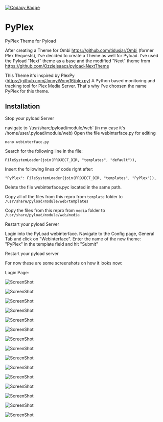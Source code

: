[![Codacy Badge](https://api.codacy.com/project/badge/Grade/b33743975ac9430aae4da10aa107c8a7)](https://www.codacy.com/app/xunil75/PyPlex?utm_source=github.com&amp;utm_medium=referral&amp;utm_content=xunil75/PyPlex&amp;utm_campaign=Badge_Grade)

# PyPlex
PyPlex Theme for Pyload

After creating a Theme for Ombi https://github.com/tidusjar/Ombi (former Plex Requests), I've decided to create a Theme as well for Pyload. I've used the Pyload "Next" theme as a base and the modified "Next" theme from https://github.com/OzzieIsaacs/pyload-NextTheme

This Theme it's inspired by PlexPy (https://github.com/JonnyWong16/plexpy) A Python based monitoring and tracking tool for Plex Media Server. That's why I've choosen the name PyPlex for this theme.

## Installation

Stop your pyload Server

navigate to '/usr/share/pyload/module/web' (in my case it's /home/user/.pyload/module/web)
Open the file webinterface.py for editing

`nano webinterface.py`

Search for the following line in the file:

`FileSystemLoader(join(PROJECT_DIR, "templates", "default")),`

Insert the following lines of code right after:

`"PyPlex": FileSystemLoader(join(PROJECT_DIR, "templates", "PyPlex")),`

Delete the file webinterface.pyc located in the same path.
 
Copy all of the files from this repro from `template` folder to `/usr/share/pyload/module/web/templates` 

Copy the files from this repro from `media` folder to `/usr/share/pyload/module/web/media`

Restart your pyload Server

Login into the PyLoad webinterface. Navigate to the Config page, General Tab and click on "Webinterface". Enter the name of the new theme: "PyPlex" in the template field and hit "Submit"

Restart your pyload server

For now these are some screenshots on how it looks now:

Login Page:

![ScreenShot](https://github.com/xunil75/PyPlex/blob/master/Screenshots/Login.jpg)

![ScreenShot](https://github.com/xunil75/PyPlex/blob/master/Screenshots/Screen%20Shot%202017-10-20%20at%2017.38.03.png)

![ScreenShot](https://github.com/xunil75/PyPlex/blob/master/Screenshots/Screen%20Shot%202017-10-20%20at%2017.38.27.png)

![ScreenShot](https://github.com/xunil75/PyPlex/blob/master/Screenshots/Screen%20Shot%202017-10-20%20at%2017.38.37.png)

![ScreenShot](https://github.com/xunil75/PyPlex/blob/master/Screenshots/Screen%20Shot%202017-10-20%20at%2017.38.44.png)

![ScreenShot](https://github.com/xunil75/PyPlex/blob/master/Screenshots/Screen%20Shot%202017-10-20%20at%2017.38.53.png)

![ScreenShot](https://github.com/xunil75/PyPlex/blob/master/Screenshots/Screen%20Shot%202017-10-20%20at%2017.39.02.png)

![ScreenShot](https://github.com/xunil75/PyPlex/blob/master/Screenshots/Screen%20Shot%202017-10-20%20at%2017.39.08.png)

![ScreenShot](https://github.com/xunil75/PyPlex/blob/master/Screenshots/Screen%20Shot%202017-10-20%20at%2017.39.15.png)

![ScreenShot](https://github.com/xunil75/PyPlex/blob/master/Screenshots/Screen%20Shot%202017-10-20%20at%2017.39.22.png)

![ScreenShot](https://github.com/xunil75/PyPlex/blob/master/Screenshots/Screen%20Shot%202017-10-20%20at%2017.39.32.png)

![ScreenShot](https://github.com/xunil75/PyPlex/blob/master/Screenshots/Screen%20Shot%202017-10-20%20at%2017.39.51.png)

![ScreenShot](https://github.com/xunil75/PyPlex/blob/master/Screenshots/Screen%20Shot%202017-10-20%20at%2017.40.04.png)

![ScreenShot](https://github.com/xunil75/PyPlex/blob/master/Screenshots/Screen%20Shot%202017-10-20%20at%2017.40.38.png)

![ScreenShot](https://github.com/xunil75/PyPlex/blob/master/Screenshots/Screen%20Shot%202017-10-20%20at%2017.41.13.png)


